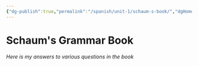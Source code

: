 ```yaml
---
{"dg-publish":true,"permalink":"/spanish/unit-1/schaum-s-book/","dgHomeLink":true,"dgPassFrontmatter":true}
---
```


# Schaum's Grammar Book
*Here is my answers to various questions in the book*